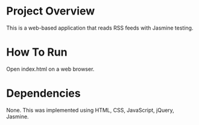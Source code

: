# Project Overview
This is a web-based application that reads RSS feeds with Jasmine testing.

# How To Run
Open index.html on a web browser.

# Dependencies
None. This was implemented using HTML, CSS, JavaScript, jQuery, Jasmine.